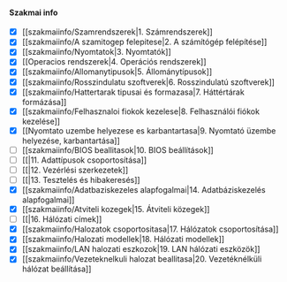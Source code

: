 #### Szakmai info
- [x] [[szakmaiinfo/Szamrendszerek|1. Számrendszerek]]
- [x] [[szakmaiinfo/A szamitogep felepitese|2. A számítógép felépítése]]
- [x] [[szakmaiinfo/Nyomtatok|3. Nyomtatók]]
- [x] [[Operacios rendszerek|4. Operációs rendszerek]]
- [x] [[szakmaiinfo/Allomanytipusok|5. Állománytípusok]]
- [x] [[szakmaiinfo/Rosszindulatu szoftverek|6. Rosszindulatú szoftverek]]
- [x] [[szakmaiinfo/Hattertarak tipusai és formazasa|7. Háttértárak formázása]]
- [x] [[szakmaiinfo/Felhasznaloi fiokok kezelese|8. Felhasználói fiókok kezelése]]
- [x] [[Nyomtato uzembe helyezese es karbantartasa|9. Nyomtató üzembe helyezése, karbantartása]]
- [ ] [[szakmaiinfo/BIOS beallitasok|10. BIOS beállítások]]
- [ ] [[|11. Adattípusok csoportosítása]]
- [ ] [[|12. Vezérlési szerkezetek]]
- [ ] [[|13. Tesztelés és hibakeresés]]
- [x] [[szakmaiinfo/Adatbaziskezeles alapfogalmai|14. Adatbáziskezelés alapfogalmai]]
- [x] [[szakmaiinfo/Atviteli kozegek|15. Átviteli közegek]]
- [ ] [[|16. Hálózati címek]]
- [x] [[szakmaiinfo/Halozatok csoportositasa|17. Hálózatok csoportosítása]]
- [x] [[szakmaiinfo/Halozati modellek|18. Hálózati modellek]]
- [x] [[szakmaiinfo/LAN halozati eszkozok|19. LAN hálózati eszközök]]
- [x] [[szakmaiinfo/Vezeteknelkuli halozat beallitasa|20. Vezetéknélküli hálózat beállítása]]